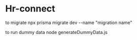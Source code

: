 # Hr-connect

to migrate
npx prisma migrate dev --name "migration name"

to run dummy data
node generateDummyData.js
